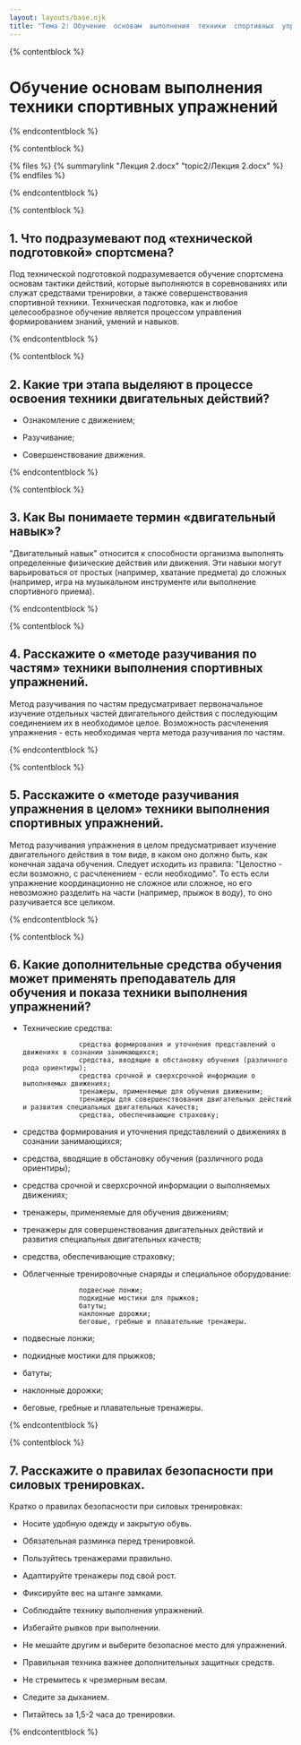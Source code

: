 ```yaml
---
layout: layouts/base.njk
title: "Тема 2: Обучение  основам  выполнения  техники  спортивных  упражнений"
---
```


{% contentblock %}

# Обучение  основам  выполнения  техники  спортивных  упражнений

{% endcontentblock %}

{% contentblock %}

{% files %}
    {% summarylink "Лекция 2.docx" "topic2/Лекция 2.docx" %}
{% endfiles %}

{% endcontentblock %}

{% contentblock %}

## 1. Что подразумевают под «технической подготовкой» спортсмена?

Под технической подготовкой подразумевается обучение спортсмена основам тактики действий, которые выполняются в соревнованиях или служат средствами тренировки, а также совершенствования спортивной техники. Техническая подготовка, как и любое целесообразное обучение является процессом управления формированием знаний, умений и навыков.

{% endcontentblock %}

{% contentblock %}

## 2. Какие три этапа выделяют в процессе освоения техники двигательных действий?

- Ознакомление с движением;

- Разучивание;

- Совершенствование движения.

{% endcontentblock %}

{% contentblock %}

## 3. Как Вы понимаете термин «двигательный навык»?

"Двигательный навык" относится к способности организма выполнять определенные физические действия или движения. Эти навыки могут варьироваться от простых (например, хватание предмета) до сложных (например, игра на музыкальном инструменте или выполнение спортивного приема).

{% endcontentblock %}

{% contentblock %}

## 4. Расскажите о «методе разучивания по частям» техники выполнения спортивных упражнений.

Метод разучивания по частям предусматривает первоначальное изучение отдельных частей двигательного действия с последующим соединением их в необходимое целое. Возможность расчленения упражнения - есть необходимая черта метода разучивания по частям.

{% endcontentblock %}

{% contentblock %}

## 5. Расскажите о «методе разучивания упражнения в целом» техники выполнения спортивных упражнений.

Метод разучивания упражнения в целом предусматривает изучение двигательного действия в том виде, в каком оно должно быть, как конечная задача обучения. Следует исходить из правила: "Целостно - если возможно, с расчленением - если необходимо". То есть если упражнение координационно не сложное или сложное, но его невозможно разделить на части (например, прыжок в воду), то оно разучивается все целиком.

{% endcontentblock %}

{% contentblock %}

## 6. Какие дополнительные средства обучения может применять преподаватель для обучения и показа техники выполнения упражнений?

- Технические средства:
                
                    средства формирования и уточнения представлений о движениях в сознании занимающихся;
                    средства, вводящие в обстановку обучения (различного рода ориентиры);
                    средства срочной и сверхсрочной информации о выполняемых движениях;
                    тренажеры, применяемые для обучения движениям;
                    тренажеры для совершенствования двигательных действий и развития специальных двигательных качеств;
                    средства, обеспечивающие страховку;

- средства формирования и уточнения представлений о движениях в сознании занимающихся;

- средства, вводящие в обстановку обучения (различного рода ориентиры);

- средства срочной и сверхсрочной информации о выполняемых движениях;

- тренажеры, применяемые для обучения движениям;

- тренажеры для совершенствования двигательных действий и развития специальных двигательных качеств;

- средства, обеспечивающие страховку;

- Облегченные тренировочные снаряды и специальное оборудование:
                
                    подвесные лонжи;
                    подкидные мостики для прыжков;
                    батуты;
                    наклонные дорожки;
                    беговые, гребные и плавательные тренажеры.

- подвесные лонжи;

- подкидные мостики для прыжков;

- батуты;

- наклонные дорожки;

- беговые, гребные и плавательные тренажеры.

{% endcontentblock %}

{% contentblock %}

## 7. Расскажите о правилах безопасности при силовых тренировках.

Кратко о правилах безопасности при силовых тренировках:

- Носите удобную одежду и закрытую обувь.

- Обязательная разминка перед тренировкой.

- Пользуйтесь тренажерами правильно.

- Адаптируйте тренажеры под свой рост.

- Фиксируйте вес на штанге замками.

- Соблюдайте технику выполнения упражнений.

- Избегайте рывков при выполнении.

- Не мешайте другим и выберите безопасное место для упражнений.

- Правильная техника важнее дополнительных защитных средств.

- Не стремитесь к чрезмерным весам.

- Следите за дыханием.

- Питайтесь за 1,5-2 часа до тренировки.

{% endcontentblock %}

